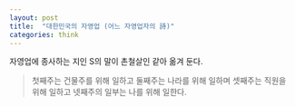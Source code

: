```yaml
---
layout: post
title:  "대한민국의 자영업 (어느 자영업자의 詩)"
categories: think
---
```


자영업에 종사하는 지인 S의 말이 촌철살인 같아 옮겨 둔다.

> 첫째주는 건물주를 위해 일하고
> 둘째주는 나라를 위해 일하며
> 셋째주는 직원을 위해 일하고
> 넷째주의 일부는 나를 위해 일한다.
